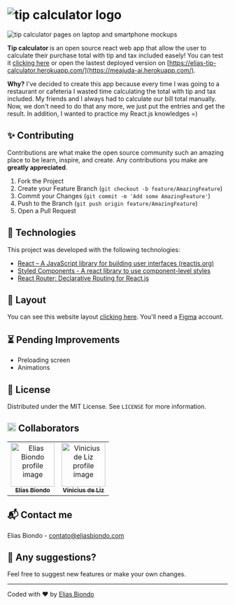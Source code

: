 # ![tip calculator logo](https://i.ibb.co/NSZGsH5/Logo-1.png)

![tip calculator pages on laptop and smartphone mockups](https://i.ibb.co/6Rcs89B/tip-calculator-mockup.png)

<b> Tip calculator </b> is an open source react web app that allow the user to calculate their purchase total with tip and tax included easely! You can test it [clicking here](https://elias-tip-calculator.herokuapp.com/) or open the lastest deployed version on [https://elias-tip-calculator.herokuapp.com/](https://meajuda-ai.herokuapp.com/). 

<b>Why?</b> I've decided to create this app because every time I was going to a restaurant or cafeteria I wasted time calculating the total with tip and tax included. My friends and I always had to calculate our bill total manually. Now, we don't need to do that any more, we just put the entries and get the result. In addition, I wanted to practice my React.js knowledges =)

## ✨ Contributing

Contributions are what make the open source community such an amazing place to be learn, inspire, and create. Any contributions you make are  **greatly appreciated**.

1.  Fork the Project
2.  Create your Feature Branch (`git checkout -b feature/AmazingFeature`)
3.  Commit your Changes (`git commit -m 'Add some AmazingFeature'`)
4.  Push to the Branch (`git push origin feature/AmazingFeature`)
5.  Open a Pull Request

## 🚀  Technologies

 This project was developed with the following technologies:
 
- [React – A JavaScript library for building user interfaces (reactjs.org)](https://reactjs.org/)
-   [Styled Components - A react library to use component-level styles](https://styled-components.com/) 
- [React Router: Declarative Routing for React.js](https://reactrouter.com/)


## 📌  Layout

You can see this website layout  [clicking here](https://www.figma.com/file/nCEABtCC8i7C2xOyBfmaZ4/Untitled?node-id=0%3A1). You'll need a  [Figma](https://www.figma.com/)  account.

## ⏳  Pending Improvements

-   Preloading screen
-   Animations

## 🏡 License

Distributed under the MIT License. See  `LICENSE`  for more information.

## <img style="-webkit-user-select: none;margin: auto;" src="https://images.emojiterra.com/google/android-11/512px/1f1e7-1f1f7.png" width="20"> Collaborators 
<table>
  <tr>
    <td align="center">
      <a href="https://github.com/eliasbiondo">
        <img src="https://avatars3.githubusercontent.com/u/64558682?v=4" width="100px;" alt="Elias Biondo profile image"/><br>
        <sub>
          <b>Elias Biondo</b>
        </sub>
      </a>
    </td>
    <td align="center">
      <a href="https://github.com/viniciusdeliz">
        <img src="https://avatars3.githubusercontent.com/u/5748616?s=460&u=e51ad050db7a11aea627804725cef43697eed3d0&v=4" width="100px;" alt="Vinicius de Liz profile image"/><br>
        <sub>
          <b>Vinicius de Liz</b>
        </sub>
      </a><br>
    </td>
  </tr>
</table>

## 📬 Contact me
Elias Biondo - [contato@eliasbiondo.com](mailto:eliasbiondo@eliasbiondo.com)

## 💬 Any suggestions?
Feel free to suggest new features or make your own changes.

___
Coded with :heart: by [Elias Biondo](https://github.com/eliasbiondo)
